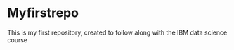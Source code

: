# Myfirstrepo
This is my first repository, created to follow along with the IBM data science course
